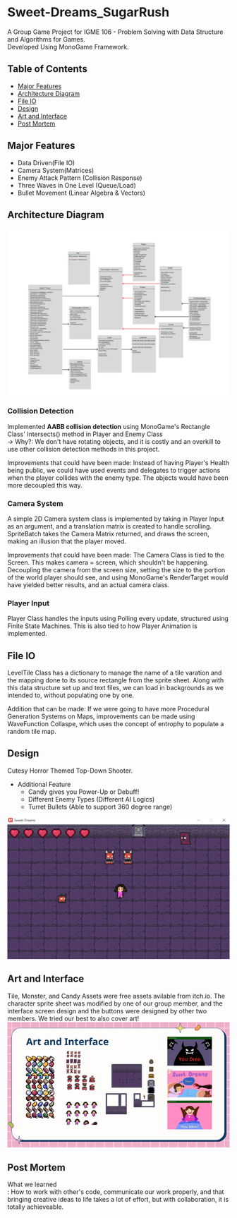 # Sweet-Dreams_SugarRush
A Group Game Project for IGME 106 - Problem Solving with Data Structure and Algorithms for Games. <br />
Developed Using MonoGame Framework.

## Table of Contents
- [Major Features](#major-features)
- [Architecture Diagram](#architecture-diagram)
- [File IO](#file-io)
- [Design](#design)
- [Art and Interface](#art-and-interface)
- [Post Mortem](#post-mortem)

## Major Features
- Data Driven(File IO)
- Camera System(Matrices)
- Enemy Attack Pattern (Collision Response)
- Three Waves in One Level (Queue/Load)
- Bullet Movement (Linear Algebra & Vectors)

## Architecture Diagram 
![Architecture Diagram ScreenShot](Images/architectureDiagram.png)

### Collision Detection
Implemented **AABB collision detection** using MonoGame's Rectangle Class' Intersects() method in Player and Enemy Class <br />
-> Why?: We don't have rotating objects, and it is costly and an overkill to use other collision detection methods in this project. 

Improvements that could have been made: Instead of having Player's Health being public, we could have used events and delegates to trigger actions when the player collides with the enemy type. The objects would have been more decoupled this way.

### Camera System
A simple 2D Camera system class is implemented by taking in Player Input as an argument, and a translation matrix is created to handle scrolling. SpriteBatch takes the Camera Matrix returned, and draws the screen, making an illusion that the player moved.

Improvements that could have been made: The Camera Class is tied to the Screen. This makes camera = screen, which shouldn't be happening. Decoupling the camera from the screen size, setting the size to the portion of the world player should see, and using MonoGame's RenderTarget would have yielded better results, and an actual camera class. 

### Player Input
Player Class handles the inputs using Polling every update, structured using Finite State Machines. This is also tied to how Player Animation is implemented.

## File IO
LevelTile Class has a dictionary to manage the name of a tile varation and the mapping done to its source rectangle from the sprite sheet. Along with this data structure set up and text files, we can load in backgrounds as we intended to, without populating one by one.

Addition that can be made: If we were going to have more Procedural Generation Systems on Maps, improvements can be made using WaveFunction Collaspe, which uses the concept of entrophy to populate a random tile map.

## Design 
Cutesy Horror Themed Top-Down Shooter. <br />
- Additional Feature
  - Candy gives you Power-Up or Debuff!
  - Different Enemy Types (Different AI Logics)
  - Turret Bullets (Able to support 360 degree range)
 
 ![Gameplay Screen](Images/gameplayScreen1.png)

## Art and Interface 
Tile, Monster, and Candy Assets were free assets avilable from itch.io. The character sprite sheet was modified by one of our group member, and the interface screen design and the buttons were designed by other two members. We tried our best to also cover art!
![Art and Interface](Images/artandinterface.png)

## Post Mortem
What we learned <br />
: How to work with other's code, communicate our work properly, and that bringing creative ideas to life takes a lot of effort, but with collaboration, it is totally achieveable. 




